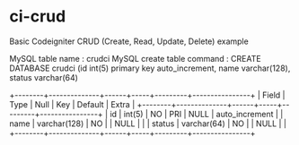 # ci-crud
Basic Codeigniter CRUD (Create, Read, Update, Delete) example

MySQL table name 		   : crudci
MySQL create table command : CREATE DATABASE crudci (id int(5) primary key auto_increment, name varchar(128), status varchar(64)

+--------+--------------+------+-----+---------+----------------+
| Field  | Type         | Null | Key | Default | Extra          |
+--------+--------------+------+-----+---------+----------------+
| id     | int(5)       | NO   | PRI | NULL    | auto_increment |
| name   | varchar(128) | NO   |     | NULL    |                |
| status | varchar(64)  | NO   |     | NULL    |                |
+--------+--------------+------+-----+---------+----------------+

